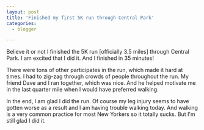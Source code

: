 ```yaml
---
layout: post
title: 'Finished my first 5K run through Central Park'
categories:
  - blogger

---
```


Believe it or not I finished the 5K run \[officially 3.5 miles\] through Central Park.  I am excited that I did it.  And I finished in 35 minutes!

There were tons of other participates in the run, which made it hard at times.  I had to zig-zag through crowds of people throughout the run.  My friend Dave and I ran together, which was nice.  And he helped motivate me in the last quarter mile when I would have preferred walking.

In the end, I am glad I did the run.  Of course my leg injury seems to have gotten worse as a result and I am having trouble walking today.  And walking is a very common practice for most New Yorkers so it totally sucks.  But I'm still glad I did it.
